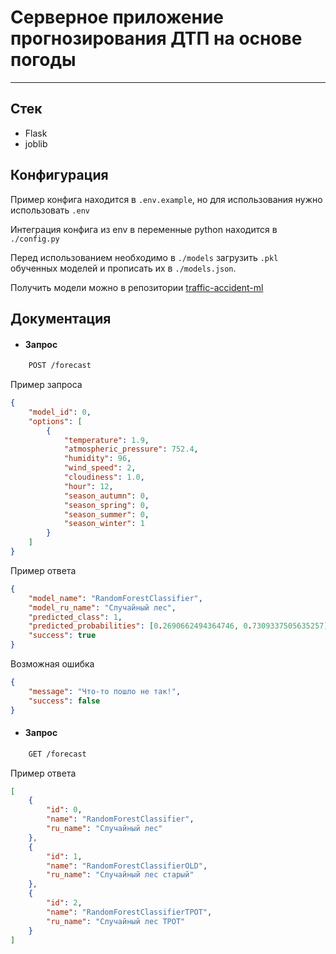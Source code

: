 # Серверное приложение прогнозирования ДТП на основе погоды

---

## Стек

- Flask
- joblib

## Конфигурация

Пример конфига находится в `.env.example`, но для использования нужно использовать `.env`

Интеграция конфига из env в переменные python находится в `./config.py`

Перед использованием необходимо в `./models` загрузить `.pkl` обученных моделей и прописать их в `./models.json`.

Получить модели можно в репозитории [traffic-accident-ml](https://github.com/jsinkx/traffic-accident-ml)

## Документация

- #### Запрос

```bash
    POST /forecast
```

Пример запроса

```json
{
	"model_id": 0,
	"options": [
		{
			"temperature": 1.9,
			"atmospheric_pressure": 752.4,
			"humidity": 96,
			"wind_speed": 2,
			"cloudiness": 1.0,
			"hour": 12,
			"season_autumn": 0,
			"season_spring": 0,
			"season_summer": 0,
			"season_winter": 1
		}
	]
}
```

Пример ответа

```json
{
	"model_name": "RandomForestClassifier",
	"model_ru_name": "Случайный лес",
	"predicted_class": 1,
	"predicted_probabilities": [0.2690662494364746, 0.7309337505635257],
	"success": true
}
```

Возможная ошибка

```json
{
	"message": "Что-то пошло не так!",
	"success": false
}
```

- #### Запрос

```bash
    GET /forecast
```

Пример ответа

```json
[
	{
		"id": 0,
		"name": "RandomForestClassifier",
		"ru_name": "Случайный лес"
	},
	{
		"id": 1,
		"name": "RandomForestClassifierOLD",
		"ru_name": "Случайный лес старый"
	},
	{
		"id": 2,
		"name": "RandomForestClassifierTPOT",
		"ru_name": "Случайный лес TPOT"
	}
]
```

